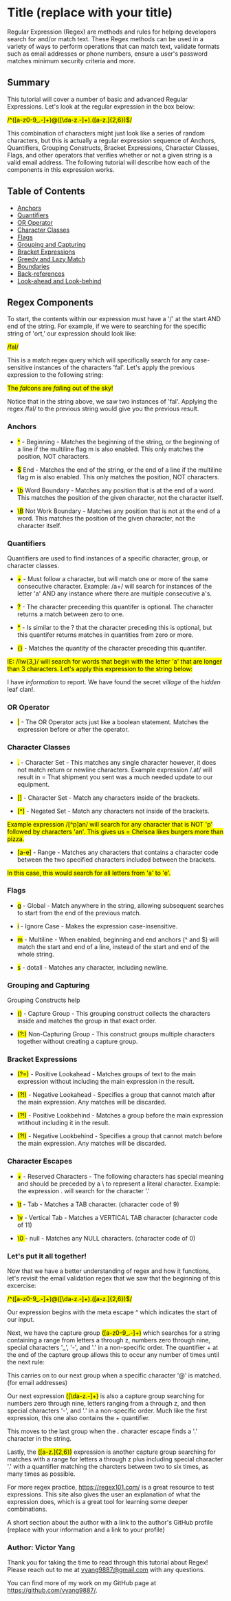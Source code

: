 # Title (replace with your title)

Regular Expression (Regex) are methods and rules for helping developers search for and/or match text. These Regex methods can be used in a variety of ways to perform operations that can match text, validate formats such as email addresses or phone numbers, ensure a user's password matches minimum security criteria and more.

## Summary

This tutorial will cover a number of basic and advanced Regular Expressions. Let's look at the regular expression in the box below:

<mark>/^([a-z0-9_\.-]+)@([\da-z\.-]+)\.([a-z\.]{2,6})$/</mark>

This combination of characters might just look like a series of random characters, but this is actually a regular expression sequence of Anchors, Quantifiers, Grouping Constructs, Bracket Expressions, Character Classes, Flags, and other operators that verifies whether or not a given string is a valid email address. The following tutorial will describe how each of the components in this expression works.

## Table of Contents

- [Anchors](#anchors)
- [Quantifiers](#quantifiers)
- [OR Operator](#or-operator)
- [Character Classes](#character-classes)
- [Flags](#flags)
- [Grouping and Capturing](#grouping-and-capturing)
- [Bracket Expressions](#bracket-expressions)
- [Greedy and Lazy Match](#greedy-and-lazy-match)
- [Boundaries](#boundaries)
- [Back-references](#back-references)
- [Look-ahead and Look-behind](#look-ahead-and-look-behind)

## Regex Components

To start, the contents within our expression must have a '/' at the start AND end of the string. For example, if we were to searching for the specific string of 'ort,' our expression should look like:

 <mark> /fal/ </mark>

This is a match regex query which will specifically search for any case-sensitive instances of the characters 'fal'. Let's apply the previous expression to the following string:

<mark> The *fal*cons are *fal*ling out of the sky! </mark>

Notice that in the string above, we saw two instances of 'fal'. Applying the regex /fal/ to the previous string would give you the previous result.

### Anchors

-   <mark>^</mark> - Beginning - Matches the beginning of the string, or the beginning of a line if the multiline flag m is also enabled. This only matches the position, NOT characters.

-   <mark>$</mark> End - Matches the end of the string, or the end of a line if the multiline flag m is also enabled. This only matches the position, NOT characters.

-   <mark>\b</mark> Word Boundary - Matches any position that is at the end of a word. This matches the position of the given character, not the character itself.

-   <mark>\B</mark> Not Work Boundary - Matches any position that is not at the end of a word. This matches the position of the given character, not the character itself.

### Quantifiers

Quantifiers are used to find instances of a specific character, group, or character classes.

-   <mark>+</mark> - Must follow a character, but will match one or more of the same consecutive character.
Example: /a+/ will search for instances of the letter 'a' AND any instance where there are multiple consecutive a's.

-   <mark>?</mark> - The character preceeding this quantifer is optional. The character returns a match between zero to one.

-   <mark>*</mark> - Is similar to the ? that the character preceding this is optional, but this quantifer returns matches in quantities from zero or more.

-   <mark>{}</mark> - Matches the quantity of the character preceding this quantifer.

<mark>IE: /i\w{3,}/ will search for words that begin with the letter 'a' that are longer than 3 characters. Let's apply this expression to the string below:

I have *information* to report. We have found the secret v*illage* of the h*idden* leaf clan!.</mark>

### OR Operator

-   <mark>|</mark> - The OR Operator acts just like a boolean statement. Matches the expression before or after the operator.

### Character Classes

-   <mark>.</mark> - Character Set - This matches any single character however, it does not match return or newline characters.
Example expression /.at/ will result in = That shipment you sent was a much needed update to our equipment.

-   <mark>[]</mark> - Character Set - Match any characters inside of the brackets.

-   <mark>[^]</mark> - Negated Set - Match any characters not inside of the brackets.

<mark>Example expression /[^p]an/ will search for any character that is NOT 'p' followed by characters 'an'. This gives us = Chelsea likes burgers more than pizza.</mark>

-   <mark>[a-e]</mark> - Range - Matches any characters that contains a character code between the two specified characters included between the brackets.

<mark>In this case, this would search for all letters from 'a' to 'e'.</mark>

### Flags

-   <mark>g</mark> - Global - Match anywhere in the string, allowing subsequent searches to start from the end of the previous match.

-   <mark>i</mark> - Ignore Case - Makes the expression case-insensitive.

-   <mark>m</mark> - Multiline - When enabled, beginning and end anchors (^ and $) will match the start and end of a line, instead of the start and end of the whole string.

-   <mark>s</mark> - dotall - Matches any character, including newline.

### Grouping and Capturing

Grouping Constructs help

-   <mark>()</mark> - Capture Group - This grouping construct collects the characters inside and matches the group in that exact order.

-   <mark>(?:)</mark> Non-Capturing Group - This construct groups multiple characters together without creating a capture group.

### Bracket Expressions

-   <mark>(?=)</mark> - Positive Lookahead - Matches groups of text to the main expression without including the main expression in the result.

-   <mark>(?!)</mark> - Negative Lookahead - Specifies a group that cannot match after the main expression. Any matches will be discarded.

-   <mark>(?!)</mark> - Positive Lookbehind - Matches a group before the main expression wtithout including it in the result.

-   <mark>(?!)</mark> - Negative Lookbehind - Specifies a group that cannot match before the main expression. Any matches will be discarded.

### Character Escapes
-   <mark>\+</mark> - Reserved Characters - The following characters has special meaning and should be preceded by a \ to represent a literal character.
Example: the expression \. will search for the character '.'

-   <mark>\t</mark> - Tab - Matches a TAB character. (character code of 9)

-   <mark>\v</mark> - Vertical Tab - Matches a VERTICAL TAB character (character code of 11)

-   <mark>\0 </mark>- null - Matches any NULL characters. (character code of 0)

### Let's put it all together!
Now that we have a better understanding of regex and how it functions, let's revisit the email validation regex that we saw that the beginning of this excercise:

   <mark>/^([a-z0-9_\.-]+)@([\da-z\.-]+)\.([a-z\.]{2,6})$/</mark>

Our expression begins with the meta escape ^ which indicates the start of our input.

Next, we have the capture group <mark>([a-z0-9_.-]+)</mark> which searches for a string containing a range from letters a through z, numbers zero through nine, special characters '_', '-', and '.' in a non-specific order. The quantifier + at the end of the capture group allows this to occur any number of times until the next rule:

This carries on to our next group when a specific character '@' is matched. (for email addresses)

Our next expression <mark>([\da-z.-]+)</mark> is also a capture group searching for numbers zero through nine, letters ranging from a through z, and then special characters '-', and '.' in a non-specific order. Much like the first expression, this one also contains the + quantifier.

This moves to the last group when the \. character escape finds a '.' character in the string.

Lastly, the <mark>([a-z.]{2,6})</mark> expression is another capture group searching for matches with a range for letters a through z plus including special character '.' with a quantifier matching the charcters between two to six times, as many times as possible.

For more regex practice, https://regex101.com/ is a great resource to test expressions. This site also gives the user an explanation of what the expression does, which is a great tool for learning some deeper combinations.

A short section about the author with a link to the author's GitHub profile (replace with your information and a link to your profile)

### Author: Victor Yang
Thank you for taking the time to read through this tutorial about Regex! Please reach out to me at vyang9887@gmail.com with any questions.

You can find more of my work on my GitHub page at https://github.com/vyang9887/.
